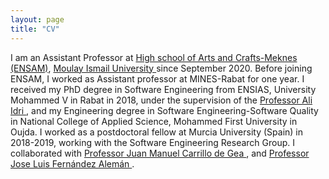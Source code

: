 ```yaml
---
layout: page
title: "CV"
---
```


I am an Assistant Professor at <a href="http://www.ensam-umi.ac.ma/"> High school of Arts and Crafts-Meknes (ENSAM)</a>, <a href="https://www.umi.ac.ma/"> Moulay Ismail University </a> since September 2020. Before joining ENSAM, I worked as Assistant professor at MINES-Rabat for one year. 
I received my PhD degree in Software Engineering from ENSIAS, University Mohammed V in Rabat in 2018, under the supervision of the <a href="https://scholar.google.com/citations?user=XPGHiPsAAAAJ"> Professor Ali Idri </a>, and my Engineering degree in Software Engineering-Software Quality in National College of Applied Science, Mohammed First University in Oujda.
I worked as a postdoctoral fellow at Murcia University (Spain) in 2018-2019, working with the Software Engineering Research Group. I collaborated with <a href="https://scholar.google.com/citations?user=AxesKosAAAAJ"> Professor Juan Manuel Carrillo de Gea </a>, and <a href="https://scholar.google.com/citations?user=BB0DxBMAAAAJ">Professor Jose Luis Fernández Alemán </a>. 
